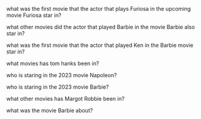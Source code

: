 what was the first movie that the actor that plays Furiosa in the upcoming movie Furiosa star in?

what other movies did the actor that played Barbie in the movie Barbie also star in?

what was the first movie that the actor that played Ken in the Barbie movie star in?

what movies has tom hanks been in?

who is staring in the 2023 movie Napoleon?

who is staring in the 2023 movie Barbie?

what other movies has Margot Robbie been in?

what was the movie Barbie about?

